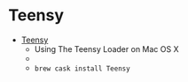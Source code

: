 # Teensy
- [Teensy](https://pjrc.com/teensy/loader_mac.html)
  -  Using The Teensy Loader on Mac OS X
  - 
  - `brew cask install Teensy`
